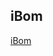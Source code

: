  ## iBom
 [iBom](https://htmlpreview.github.io/?https://github.com/PierreIsCoding/sdiy/blob/main/Alter_Normal/ibom.html)

